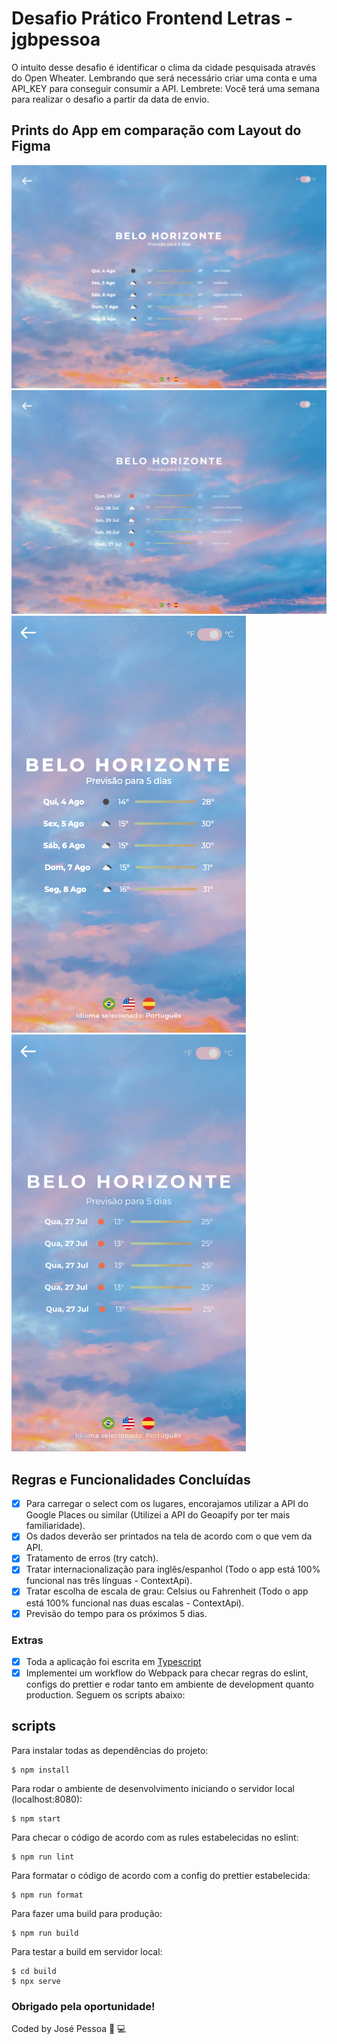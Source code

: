 # Desafio Prático Frontend Letras - jgbpessoa

O intuito desse desafio é identificar o clima da cidade pesquisada através do Open Wheater. Lembrando que será necessário criar uma conta e uma API_KEY para conseguir consumir a API.
Lembrete: Você terá uma semana para realizar o desafio a partir da data de envio.

## Prints do App em comparação com Layout do Figma

![Versão Desktop do App](./README-img/App-Desktop.png)
![Versão Desktop do Figma](./README-img/Figma-Desktop.png)
![Versão Celular do App](./README-img/App-Celular.png)
![Versão Celular do Fgma](./README-img/Figma-Celular.png)

## Regras e Funcionalidades Concluídas

- [x] Para carregar o select com os lugares, encorajamos utilizar a API do Google Places ou similar (Utilizei a API do Geoapify por ter mais familiaridade).
- [x] Os dados deverão ser printados na tela de acordo com o que vem da API.
- [x] Tratamento de erros (try catch).
- [x] Tratar internacionalização para inglês/espanhol (Todo o app está 100% funcional nas três línguas - ContextApi).
- [x] Tratar escolha de escala de grau: Celsius ou Fahrenheit (Todo o app está 100% funcional nas duas escalas - ContextApi).
- [x] Previsão do tempo para os próximos 5 dias.

### Extras

- [x] Toda a aplicação foi escrita em [Typescript](https://www.typescriptlang.org/)
- [x] Implementei um workflow do Webpack para checar regras do eslint, configs do prettier e rodar tanto em ambiente de development quanto production. Seguem os scripts abaixo:

## scripts

Para instalar todas as dependências do projeto:

```
$ npm install
```

Para rodar o ambiente de desenvolvimento iniciando o servidor local (localhost:8080):

```
$ npm start
```

Para checar o código de acordo com as rules estabelecidas no eslint:

```
$ npm run lint
```

Para formatar o código de acordo com a config do prettier estabelecida:

```
$ npm run format
```

Para fazer uma build para produção:

```
$ npm run build
```

Para testar a build em servidor local:

```
$ cd build
$ npx serve
```

### Obrigado pela oportunidade!

Coded by José Pessoa 🧪 💻
